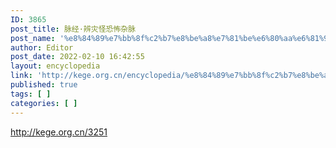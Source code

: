 ```yaml
---
ID: 3865
post_title: 脉经·辨灾怪恐怖杂脉
post_name: '%e8%84%89%e7%bb%8f%c2%b7%e8%be%a8%e7%81%be%e6%80%aa%e6%81%90%e6%80%96%e6%9d%82%e8%84%89'
author: Editor
post_date: 2022-02-10 16:42:55
layout: encyclopedia
link: 'http://kege.org.cn/encyclopedia/%e8%84%89%e7%bb%8f%c2%b7%e8%be%a8%e7%81%be%e6%80%aa%e6%81%90%e6%80%96%e6%9d%82%e8%84%89'
published: true
tags: [ ]
categories: [ ]
---
```

http://kege.org.cn/3251